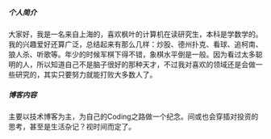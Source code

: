 ##### 个人简介
大家好，我是一名来自上海的，喜欢枫叶的计算机在读研究生，本科是学数学的。我的兴趣爱好还算广泛，总结起来有那么几样：炒股、德州扑克、看球、追柯南、狼人杀、听歌等。年少的时候军棋下得不错，象棋水平倒是一般。因为看过太多聪明的人，所以知道自己不是脑子很好的那种天才，不过我对喜欢的领域还是会做一些研究的，其实只要努力就能打败大多数人了。

##### 博客内容
主要以技术博客为主，为自己的Coding之路做一个纪念。间或也会穿插对投资的思考，甚至是生活杂记？视时间而定了。